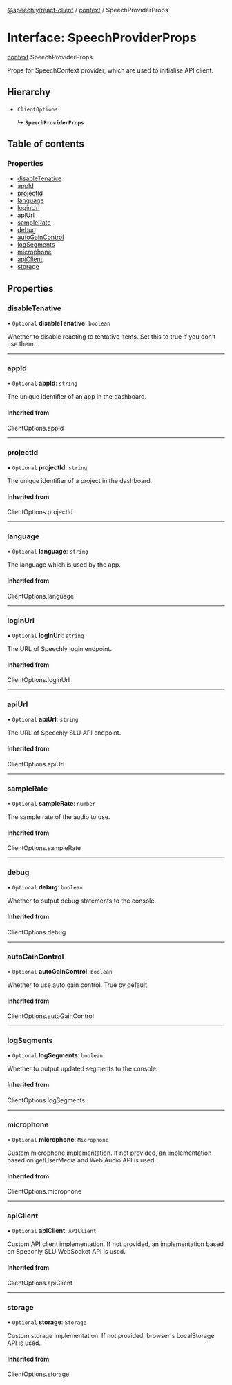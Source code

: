 [@speechly/react-client](../README.md) / [context](../modules/context.md) / SpeechProviderProps

# Interface: SpeechProviderProps

[context](../modules/context.md).SpeechProviderProps

Props for SpeechContext provider, which are used to initialise API client.

## Hierarchy

- `ClientOptions`

  ↳ **`SpeechProviderProps`**

## Table of contents

### Properties

- [disableTenative](context.SpeechProviderProps.md#disabletenative)
- [appId](context.SpeechProviderProps.md#appid)
- [projectId](context.SpeechProviderProps.md#projectid)
- [language](context.SpeechProviderProps.md#language)
- [loginUrl](context.SpeechProviderProps.md#loginurl)
- [apiUrl](context.SpeechProviderProps.md#apiurl)
- [sampleRate](context.SpeechProviderProps.md#samplerate)
- [debug](context.SpeechProviderProps.md#debug)
- [autoGainControl](context.SpeechProviderProps.md#autogaincontrol)
- [logSegments](context.SpeechProviderProps.md#logsegments)
- [microphone](context.SpeechProviderProps.md#microphone)
- [apiClient](context.SpeechProviderProps.md#apiclient)
- [storage](context.SpeechProviderProps.md#storage)

## Properties

### disableTenative

• `Optional` **disableTenative**: `boolean`

Whether to disable reacting to tentative items. Set this to true if you don't use them.

___

### appId

• `Optional` **appId**: `string`

The unique identifier of an app in the dashboard.

#### Inherited from

ClientOptions.appId

___

### projectId

• `Optional` **projectId**: `string`

The unique identifier of a project in the dashboard.

#### Inherited from

ClientOptions.projectId

___

### language

• `Optional` **language**: `string`

The language which is used by the app.

#### Inherited from

ClientOptions.language

___

### loginUrl

• `Optional` **loginUrl**: `string`

The URL of Speechly login endpoint.

#### Inherited from

ClientOptions.loginUrl

___

### apiUrl

• `Optional` **apiUrl**: `string`

The URL of Speechly SLU API endpoint.

#### Inherited from

ClientOptions.apiUrl

___

### sampleRate

• `Optional` **sampleRate**: `number`

The sample rate of the audio to use.

#### Inherited from

ClientOptions.sampleRate

___

### debug

• `Optional` **debug**: `boolean`

Whether to output debug statements to the console.

#### Inherited from

ClientOptions.debug

___

### autoGainControl

• `Optional` **autoGainControl**: `boolean`

Whether to use auto gain control.
True by default.

#### Inherited from

ClientOptions.autoGainControl

___

### logSegments

• `Optional` **logSegments**: `boolean`

Whether to output updated segments to the console.

#### Inherited from

ClientOptions.logSegments

___

### microphone

• `Optional` **microphone**: `Microphone`

Custom microphone implementation.
If not provided, an implementation based on getUserMedia and Web Audio API is used.

#### Inherited from

ClientOptions.microphone

___

### apiClient

• `Optional` **apiClient**: `APIClient`

Custom API client implementation.
If not provided, an implementation based on Speechly SLU WebSocket API is used.

#### Inherited from

ClientOptions.apiClient

___

### storage

• `Optional` **storage**: `Storage`

Custom storage implementation.
If not provided, browser's LocalStorage API is used.

#### Inherited from

ClientOptions.storage
